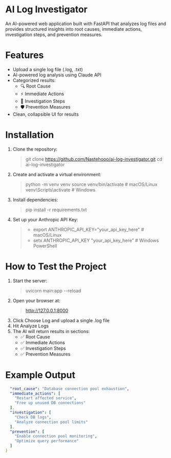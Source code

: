 # AI Log Investigator 
An AI-powered web application built with FastAPI that analyzes log files and provides structured insights into root causes, immediate actions, investigation steps, and prevention measures.

# Features
  - Upload a single log file (.log, .txt)
  - AI-powered log analysis using Claude API
  - Categorized results:
    - 🔍 Root Cause
    - ⚡ Immediate Actions
    - 🧪 Investigation Steps
    - 🛡 Prevention Measures
   - Clean, collapsible UI for results

# Installation 
1. Clone the repository:
   > git clone https://github.com/Nastehooo/ai-log-investigator.git
   > cd ai-log-investigator

2. Create and activate a virtual environment:
   > python -m venv venv
   > source venv/bin/activate   # macOS/Linux
   > venv\Scripts\activate      # Windows

3. Install dependencies:
   > pip install -r requirements.txt

4. Set up your Anthropic API Key:
    > - export ANTHROPIC_API_KEY="your_api_key_here"   # macOS/Linux
    > - setx ANTHROPIC_API_KEY "your_api_key_here"     # Windows PowerShell
    
# How to Test the Project
1. Start the server:
   > uvicorn main:app --reload
2. Open your browser at:
   > http://127.0.0.1:8000
3. Click Choose Log and upload a single .log file
4. Hit Analyze Logs
5. The AI will return results in sections:
    - ✅ Root Cause
    - ✅ Immediate Actions
    - ✅ Investigation Steps
    - ✅ Prevention Measures

# Example Output 
```yaml {
  "root_cause": "Database connection pool exhaustion",
  "immediate_actions": [
    "Restart affected service",
    "Free up unused DB connections"
  ],
  "investigation": [
    "Check DB logs",
    "Analyze connection pool limits"
  ],
  "prevention": [
    "Enable connection pool monitoring",
    "Optimize query performance"
  ]
} 

